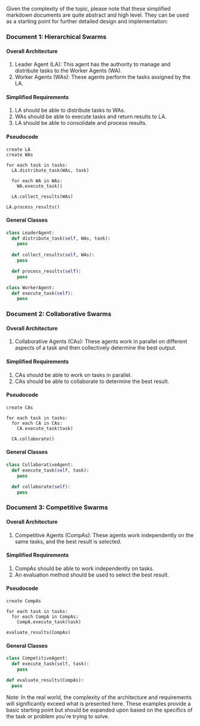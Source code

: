 Given the complexity of the topic, please note that these simplified markdown documents are quite abstract and high level. They can be used as a starting point for further detailed design and implementation:

### Document 1: Hierarchical Swarms

#### Overall Architecture

1. Leader Agent (LA): This agent has the authority to manage and distribute tasks to the Worker Agents (WA).
2. Worker Agents (WAs): These agents perform the tasks assigned by the LA.

#### Simplified Requirements

1. LA should be able to distribute tasks to WAs.
2. WAs should be able to execute tasks and return results to LA.
3. LA should be able to consolidate and process results.

#### Pseudocode

```
create LA
create WAs

for each task in tasks:
  LA.distribute_task(WAs, task)
  
  for each WA in WAs:
    WA.execute_task()
    
  LA.collect_results(WAs)
  
LA.process_results()
```

#### General Classes

```python
class LeaderAgent:
  def distribute_task(self, WAs, task):
    pass
  
  def collect_results(self, WAs):
    pass

  def process_results(self):
    pass

class WorkerAgent:
  def execute_task(self):
    pass
```

### Document 2: Collaborative Swarms

#### Overall Architecture

1. Collaborative Agents (CAs): These agents work in parallel on different aspects of a task and then collectively determine the best output.

#### Simplified Requirements

1. CAs should be able to work on tasks in parallel.
2. CAs should be able to collaborate to determine the best result.

#### Pseudocode

```
create CAs

for each task in tasks:
  for each CA in CAs:
    CA.execute_task(task)
  
  CA.collaborate()
```

#### General Classes

```python
class CollaborativeAgent:
  def execute_task(self, task):
    pass

  def collaborate(self):
    pass
```

### Document 3: Competitive Swarms

#### Overall Architecture

1. Competitive Agents (CompAs): These agents work independently on the same tasks, and the best result is selected.

#### Simplified Requirements

1. CompAs should be able to work independently on tasks.
2. An evaluation method should be used to select the best result.

#### Pseudocode

```
create CompAs

for each task in tasks:
  for each CompA in CompAs:
    CompA.execute_task(task)

evaluate_results(CompAs)
```

#### General Classes

```python
class CompetitiveAgent:
  def execute_task(self, task):
    pass

def evaluate_results(CompAs):
  pass
```

Note: In the real world, the complexity of the architecture and requirements will significantly exceed what is presented here. These examples provide a basic starting point but should be expanded upon based on the specifics of the task or problem you're trying to solve.
